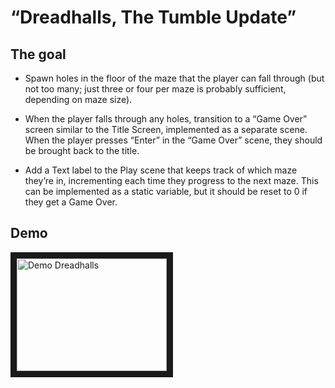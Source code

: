 # “Dreadhalls, The Tumble Update”

## The goal

- Spawn holes in the floor of the maze that the player can fall through (but not too many;
  just three or four per maze is probably sufficient, depending on maze size).

- When the player falls through any holes, transition to a “Game Over” screen similar to the Title Screen,
  implemented as a separate scene. When the player presses “Enter” in the “Game Over” scene, they should
  be brought back to the title.

- Add a Text label to the Play scene that keeps track of which maze they’re in, incrementing each time they
  progress to the next maze. This can be implemented as a static variable, but it should be reset to 0 if they get a Game Over.

## Demo

<a href="http://www.youtube.com/watch?feature=player_embedded&v=kHQnL7iI2ZU
" target="_blank"><img src="http://img.youtube.com/vi/kHQnL7iI2ZU/0.jpg"
alt="Demo Dreadhalls" width="240" height="180" border="10" /></a>
